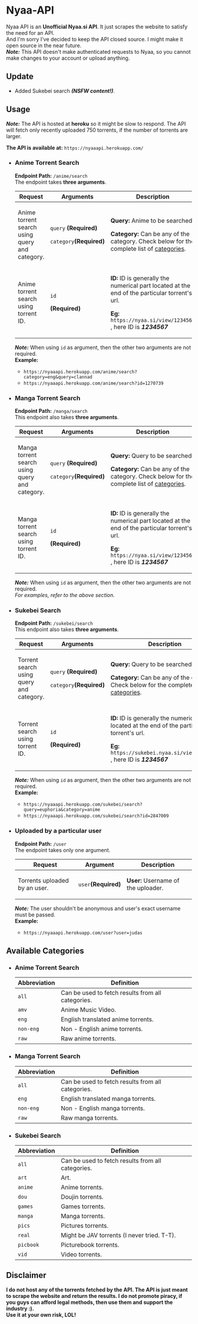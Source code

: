 # Nyaa-API
Nyaa API is an **Unofficial Nyaa.si API**. It just scrapes the website to satisfy the need for an API.\
And I'm sorry I've decided to keep the API closed source. I might make it open source in the near future. \
***Note:*** This API doesn't make authenticated requests to Nyaa, so you cannot make changes to your account or upload anything.

## Update
 - Added Sukebei search ***(NSFW content!)***.

## Usage
***Note:*** The API is hosted at **heroku** so it might be slow to respond. The API will fetch only recently uploaded 750 torrents, if the number of torrents are larger.

**The API is available at:** ```https://nyaaapi.herokuapp.com/```

- ### Anime Torrent Search
  **Endpoint Path:** ```/anime/search```\
  The endpoint takes **three arguments**.
  
  | **Request** | **Arguments** | **Description** |
  | ------| ------| ------ |
  | <p>Anime torrent search using query and category.</p> | <p> ```query``` **(Required)**</p><p>```category```**(Required)**</p> | <p>**Query:** Anime to be searched.</p><p>**Category:** Can be any of the category. Check below for the complete list of <a href="https://github.com/Vivek-Kolhe/Nyaa-API/blob/main/README.md#anime-torrent-search-1">categories</a>. </p> |
  | <p>Anime torrent search using torrent ID.</p> | <p> ```id``` </p> **(Required)**</p> | <p>**ID:** ID is generally the numerical part located at the end of the particular torrent's url.</p><p>**Eg:** ```https://nyaa.si/view/1234567 ```, here ID is ***1234567***</p> |
  
  ***Note:*** When using ```id``` as argument, then the other two arguments are not required.\
  **Example:**
  - ```https://nyaaapi.herokuapp.com/anime/search?category=eng&query=clannad```
  - ```https://nyaaapi.herokuapp.com/anime/search?id=1270739```
  
- ### Manga Torrent Search
  **Endpoint Path:** ```/manga/search```\
  This endpoint also takes **three arguments**.
  
  | **Request** | **Arguments** | **Description** |
  | ------| ------| ------ |
  | <p>Manga torrent search using query and category.</p> | <p> ```query``` **(Required)**</p><p>```category```**(Required)**</p> | <p>**Query:** Query to be searched.</p><p>**Category:** Can be any of the category. Check below for the complete list of <a href="https://github.com/Vivek-Kolhe/Nyaa-API/blob/main/README.md#manga-torrent-search-1">categories</a>. </p> |
  | <p>Manga torrent search using torrent ID.</p> | <p> ```id``` </p> **(Required)**</p> | <p>**ID:** ID is generally the numerical part located at the end of the particular torrent's url.</p><p>**Eg:** ```https://nyaa.si/view/1234567 ```, here ID is ***1234567***</p> |
  
  ***Note:*** When using ```id``` as argument, then the other two arguments are not required.\
  *For examples, refer to the above section.*
 
 - ### Sukebei Search
   **Endpoint Path:** ```/sukebei/search```\
   This endpoint also takes **three arguments**.
  
   | **Request** | **Arguments** | **Description** |
   | ------| ------| ------ |
   | <p>Torrent search using query and category.</p> | <p> ```query``` **(Required)**</p><p>```category```**(Required)**</p> | <p>**Query:** Query to be searched.</p><p>**Category:** Can be any of the category. Check below for the complete list of <a href="https://github.com/Vivek-Kolhe/Nyaa-API/blob/main/README.md#sukebei-search-1">categories</a>. </p> |
   | <p>Torrent search using torrent ID.</p> | <p> ```id``` </p> **(Required)**</p> | <p>**ID:** ID is generally the numerical part located at the end of the particular torrent's url.</p><p>**Eg:** ```https://sukebei.nyaa.si/view/1234567 ```, here ID is ***1234567***</p> |
  
   ***Note:*** When using ```id``` as argument, then the other two arguments are not required.\
   **Example:**
   - ```https://nyaaapi.herokuapp.com/sukebei/search?query=euphoria&category=anime```
   - ```https://nyaaapi.herokuapp.com/sukebei/search?id=2847009```
 
 - ### Uploaded by a particular user
   **Endpoint Path:** ```/user```\
   The endpoint takes only one argument.
   
   | **Request** | **Argument** | **Description** |
   | ------| ------| ------ |
   | <p>Torrents uploaded by an user.</p> | <p>```user```**(Required)**</p> | <p>**User:** Username of the uploader.</p> |
   
   ***Note:*** The user shouldn't be anonymous and user's exact username must be passed.\
   **Example:**
   - ```https://nyaaapi.herokuapp.com/user?user=judas```

## Available Categories
- ### Anime Torrent Search
  | **Abbreviation** | **Definition** |
  |---------|---------|
  | ```all``` | Can be used to fetch results from all categories. |
  | ```amv``` | Anime Music Video. |
  | ```eng``` | English translated anime torrents. |
  | ```non-eng``` | Non - English anime torrents. |
  | ```raw``` | Raw anime torrents. |

- ### Manga Torrent Search
  | **Abbreviation** | **Definition** |
  |---------|---------|
  | ```all``` | Can be used to fetch results from all categories. |
  | ```eng``` | English translated manga torrents. |
  | ```non-eng``` | Non - English manga torrents. |
  | ```raw``` | Raw manga torrents. |

- ### Sukebei Search
  | **Abbreviation** | **Definition** |
  |---------|---------|
  | ```all``` | Can be used to fetch results from all categories. |
  | ```art``` | Art. |
  | ```anime``` | Anime torrents. |
  | ```dou``` | Doujin torrents. |
  | ```games``` | Games torrents. |
  | ```manga``` | Manga torrents. |
  | ```pics``` | Pictures torrents. |
  | ```real``` | Might be JAV torrents (I never tried. T-T). |
  | ```picbook``` | Picturebook torrents. |
  | ```vid``` | Video torrents. |

## Disclaimer
**I do not host any of the torrents fetched by the API. The API is just meant to scrape the website and return the results. I do not promote piracy, if you guys can afford legal methods, then use them and support the industry :).\
Use it at your own risk, LOL!**
